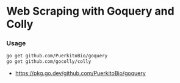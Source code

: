 # Web Scraping with Goquery and Colly

### Usage
```bash
go get github.com/PuerkitoBio/goquery
go get github.com/gocolly/colly
```

- https://pkg.go.dev/github.com/PuerkitoBio/goquery
